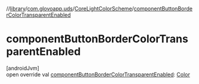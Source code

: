 //[library](../../../index.md)/[com.glovoapp.uds](../index.md)/[CoreLightColorScheme](index.md)/[componentButtonBorderColorTransparentEnabled](component-button-border-color-transparent-enabled.md)

# componentButtonBorderColorTransparentEnabled

[androidJvm]\
open override val [componentButtonBorderColorTransparentEnabled](component-button-border-color-transparent-enabled.md): [Color](https://developer.android.com/reference/kotlin/androidx/compose/ui/graphics/Color.html)
